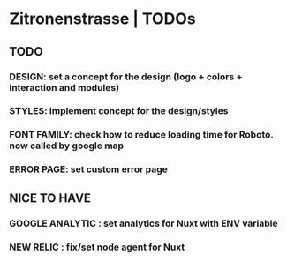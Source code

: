 # Zitronenstrasse | TODOs


## TODO

### DESIGN: set a concept for the design (logo + colors + interaction and modules)

### STYLES: implement concept for the design/styles

### FONT FAMILY: check how to reduce loading time for Roboto. now called by google map

### ERROR PAGE: set custom error page


## NICE TO HAVE

### GOOGLE ANALYTIC : set analytics for Nuxt with ENV variable

### NEW RELIC : fix/set node agent for Nuxt
